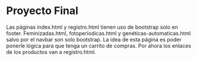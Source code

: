 # Proyecto Final

Las páginas index.html y registro.html tienen uso de bootstrap solo en footer. Feminizadas.html, fotoperiodicas.html y genéticas-automaticas.html salvo por el navbar son solo bootstrap. 
La idea de esta página es poder ponerle lógica para que tenga un carrito de compras. Por ahora los enlaces de los productos van a registro.html.
